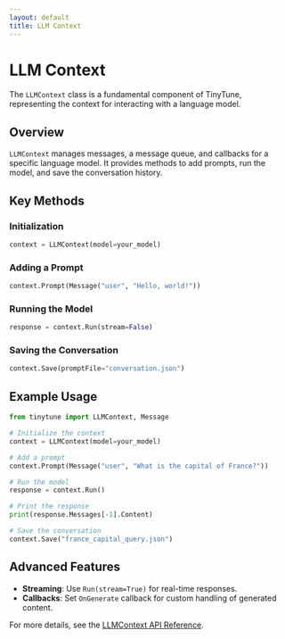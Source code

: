 ```yaml
---
layout: default
title: LLM Context
---
```


# LLM Context

The `LLMContext` class is a fundamental component of TinyTune, representing the context for interacting with a language model.

## Overview

`LLMContext` manages messages, a message queue, and callbacks for a specific language model. It provides methods to add prompts, run the model, and save the conversation history.

## Key Methods

### Initialization

```python
context = LLMContext(model=your_model)
```

### Adding a Prompt

```python
context.Prompt(Message("user", "Hello, world!"))
```

### Running the Model

```python
response = context.Run(stream=False)
```

### Saving the Conversation

```python
context.Save(promptFile="conversation.json")
```

## Example Usage

```python
from tinytune import LLMContext, Message

# Initialize the context
context = LLMContext(model=your_model)

# Add a prompt
context.Prompt(Message("user", "What is the capital of France?"))

# Run the model
response = context.Run()

# Print the response
print(response.Messages[-1].Content)

# Save the conversation
context.Save("france_capital_query.json")
```

## Advanced Features

- **Streaming**: Use `Run(stream=True)` for real-time responses.
- **Callbacks**: Set `OnGenerate` callback for custom handling of generated content.

For more details, see the [LLMContext API Reference](../api-reference/llm-context.md).

